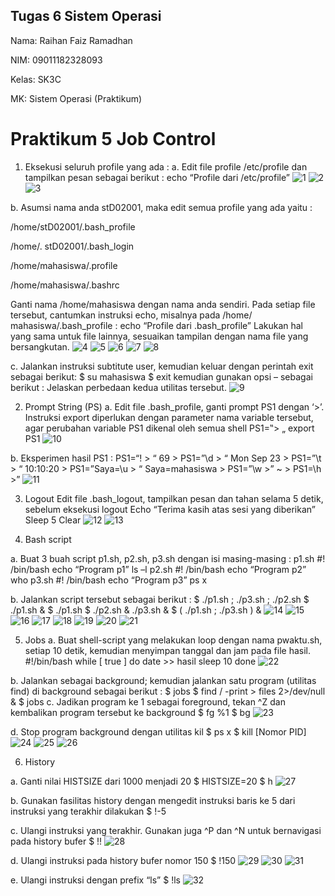 ## Tugas 6 Sistem Operasi

Nama: Raihan Faiz Ramadhan

NIM: 09011182328093

Kelas: SK3C

MK: Sistem Operasi (Praktikum)

# Praktikum 5 Job Control

1. Eksekusi seluruh profile yang ada :
a. Edit file profile /etc/profile dan tampilkan pesan sebagai berikut :
echo “Profile dari /etc/profile”
![1](https://github.com/RaihanFaiz165/Raihan-Faiz-Ramadhan_09011182328093_SK3C_Tugas-6_-Sistem-Operasi/blob/main/Screenshot%20tugas%206/(1%20A-1).png)
![2](https://github.com/RaihanFaiz165/Raihan-Faiz-Ramadhan_09011182328093_SK3C_Tugas-6_-Sistem-Operasi/blob/main/Screenshot%20tugas%206/(1%20A-2).png)
![3](https://github.com/RaihanFaiz165/Raihan-Faiz-Ramadhan_09011182328093_SK3C_Tugas-6_-Sistem-Operasi/blob/main/Screenshot%20tugas%206/(1%20A-3).png)

b. Asumsi nama anda stD02001, maka edit semua profile yang ada yaitu :

/home/stD02001/.bash_profile

/home/. stD02001/.bash_login

/home/mahasiswa/.profile

/home/mahasiswa/.bashrc

Ganti nama /home/mahasiswa dengan nama anda sendiri. Pada setiap
file tersebut, cantumkan instruksi echo, misalnya pada /home/ mahasiswa/.bash_profile :
echo “Profile dari .bash_profile”
Lakukan hal yang sama untuk file lainnya, sesuaikan tampilan dengan nama file yang
bersangkutan.
![4](https://github.com/RaihanFaiz165/Raihan-Faiz-Ramadhan_09011182328093_SK3C_Tugas-6_-Sistem-Operasi/blob/main/Screenshot%20tugas%206/(1%20B).png)
![5](https://github.com/RaihanFaiz165/Raihan-Faiz-Ramadhan_09011182328093_SK3C_Tugas-6_-Sistem-Operasi/blob/main/Screenshot%20tugas%206/(1%20B-1).png)
![6](https://github.com/RaihanFaiz165/Raihan-Faiz-Ramadhan_09011182328093_SK3C_Tugas-6_-Sistem-Operasi/blob/main/Screenshot%20tugas%206/(1%20B-3).png)
![7](https://github.com/RaihanFaiz165/Raihan-Faiz-Ramadhan_09011182328093_SK3C_Tugas-6_-Sistem-Operasi/blob/main/Screenshot%20tugas%206/(1%20B-4).png)
![8](https://github.com/RaihanFaiz165/Raihan-Faiz-Ramadhan_09011182328093_SK3C_Tugas-6_-Sistem-Operasi/blob/main/Screenshot%20tugas%206/(1%20B-5).png)


c. Jalankan instruksi subtitute user, kemudian keluar dengan perintah exit sebagai berikut:
$ su mahasiswa
$ exit
kemudian gunakan opsi – sebagai berikut :
Jelaskan perbedaan kedua utilitas tersebut.
![9](https://github.com/RaihanFaiz165/Raihan-Faiz-Ramadhan_09011182328093_SK3C_Tugas-6_-Sistem-Operasi/blob/main/Screenshot%20tugas%206/(1%20C).png)

2. Prompt String (PS)
a. Edit file .bash_profile, ganti prompt PS1 dengan ‘>’. Instruksi export diperlukan dengan
parameter nama variable tersebut, agar perubahan variable PS1 dikenal oleh semua shell
PS1=‟> „
export PS1
![10](https://github.com/RaihanFaiz165/Raihan-Faiz-Ramadhan_09011182328093_SK3C_Tugas-6_-Sistem-Operasi/blob/main/Screenshot%20tugas%206/(2%20A).png)

b. Eksperimen hasil PS1 :
PS1=“\! > “
69 > PS1=”\d > “
Mon Sep 23 > PS1=”\t > “
10:10:20 > PS1=”Saya=\u > “
Saya=mahasiswa > PS1=”\w >”
~ > PS1=\h >”
![11](https://github.com/RaihanFaiz165/Raihan-Faiz-Ramadhan_09011182328093_SK3C_Tugas-6_-Sistem-Operasi/blob/main/Screenshot%20tugas%206/(2%20B).png)

3. Logout
Edit file .bash_logout, tampilkan pesan dan tahan selama 5 detik, sebelum eksekusi logout
Echo “Terima kasih atas sesi yang diberikan”
Sleep 5
Clear
![12](https://github.com/RaihanFaiz165/Raihan-Faiz-Ramadhan_09011182328093_SK3C_Tugas-6_-Sistem-Operasi/blob/main/Screenshot%20tugas%206/(3).png)
![13](https://github.com/RaihanFaiz165/Raihan-Faiz-Ramadhan_09011182328093_SK3C_Tugas-6_-Sistem-Operasi/blob/main/Screenshot%20tugas%206/(3.1).png)

4. Bash script

a. Buat 3 buah script p1.sh, p2.sh, p3.sh dengan isi masing-masing :
p1.sh
#! /bin/bash
echo “Program p1”
ls –l
p2.sh
#! /bin/bash
echo “Program p2”
who
p3.sh
#! /bin/bash
echo “Program p3”
ps x

b. Jalankan script tersebut sebagai berikut :
$ ./p1.sh ; ./p3.sh ; ./p2.sh
$ ./p1.sh &
$ ./p1.sh $ ./p2.sh & ./p3.sh &
$ ( ./p1.sh ; ./p3.sh ) &
![14](https://github.com/RaihanFaiz165/Raihan-Faiz-Ramadhan_09011182328093_SK3C_Tugas-6_-Sistem-Operasi/blob/main/Screenshot%20tugas%206/(4).png)
![15](https://github.com/RaihanFaiz165/Raihan-Faiz-Ramadhan_09011182328093_SK3C_Tugas-6_-Sistem-Operasi/blob/main/Screenshot%20tugas%206/(4.1).png)
![16](https://github.com/RaihanFaiz165/Raihan-Faiz-Ramadhan_09011182328093_SK3C_Tugas-6_-Sistem-Operasi/blob/main/Screenshot%20tugas%206/(4.1.1).png)
![17](https://github.com/RaihanFaiz165/Raihan-Faiz-Ramadhan_09011182328093_SK3C_Tugas-6_-Sistem-Operasi/blob/main/Screenshot%20tugas%206/(4.1.2).png)
![18](https://github.com/RaihanFaiz165/Raihan-Faiz-Ramadhan_09011182328093_SK3C_Tugas-6_-Sistem-Operasi/blob/main/Screenshot%20tugas%206/(4.1.3).png)
![19](https://github.com/RaihanFaiz165/Raihan-Faiz-Ramadhan_09011182328093_SK3C_Tugas-6_-Sistem-Operasi/blob/main/Screenshot%20tugas%206/(4.2).png)
![20](https://github.com/RaihanFaiz165/Raihan-Faiz-Ramadhan_09011182328093_SK3C_Tugas-6_-Sistem-Operasi/blob/main/Screenshot%20tugas%206/(4.3).png)
![21](https://github.com/RaihanFaiz165/Raihan-Faiz-Ramadhan_09011182328093_SK3C_Tugas-6_-Sistem-Operasi/blob/main/Screenshot%20tugas%206/(4.4).png)


5. Jobs
a. Buat shell-script yang melakukan loop dengan nama pwaktu.sh,
setiap 10 detik, kemudian menyimpan tanggal dan jam pada file hasil.
#!/bin/bash
while [ true ]
do
date >> hasil
sleep 10
done
![22](https://github.com/RaihanFaiz165/Raihan-Faiz-Ramadhan_09011182328093_SK3C_Tugas-6_-Sistem-Operasi/blob/main/Screenshot%20tugas%206/(5.1).png)

b. Jalankan sebagai background; kemudian jalankan satu program (utilitas find) di background
sebagai berikut :
$ jobs
$ find / -print > files 2>/dev/null &
$ jobs
c. Jadikan program ke 1 sebagai foreground, tekan ^Z dan kembalikan program tersebut ke
background
$ fg %1
$ bg
![23](https://github.com/RaihanFaiz165/Raihan-Faiz-Ramadhan_09011182328093_SK3C_Tugas-6_-Sistem-Operasi/blob/main/Screenshot%20tugas%206/(5%20B%20C).png)

d. Stop program background dengan utilitas kil
$ ps x
$ kill [Nomor PID]
![24](https://github.com/RaihanFaiz165/Raihan-Faiz-Ramadhan_09011182328093_SK3C_Tugas-6_-Sistem-Operasi/blob/main/Screenshot%20tugas%206/(5.4).png)
![25](https://github.com/RaihanFaiz165/Raihan-Faiz-Ramadhan_09011182328093_SK3C_Tugas-6_-Sistem-Operasi/blob/main/Screenshot%20tugas%206/(5.4.1).png)
![26](https://github.com/RaihanFaiz165/Raihan-Faiz-Ramadhan_09011182328093_SK3C_Tugas-6_-Sistem-Operasi/blob/main/Screenshot%20tugas%206/(5.4.2).png)


6. History

a. Ganti nilai HISTSIZE dari 1000 menjadi 20
$ HISTSIZE=20
$ h
![27](https://github.com/RaihanFaiz165/Raihan-Faiz-Ramadhan_09011182328093_SK3C_Tugas-6_-Sistem-Operasi/blob/main/Screenshot%20tugas%206/(6.1).png)

b. Gunakan fasilitas history dengan mengedit instruksi baris ke 5 dari instruksi yang terakhir
dilakukan
$ !-5

c. Ulangi instruksi yang terakhir. Gunakan juga ^P dan ^N untuk bernavigasi pada history bufer
$ !!
![28](https://github.com/RaihanFaiz165/Raihan-Faiz-Ramadhan_09011182328093_SK3C_Tugas-6_-Sistem-Operasi/blob/main/Screenshot%20tugas%206/(6.2).png)

d. Ulangi instruksi pada history bufer nomor 150
$ !150
![29](https://github.com/RaihanFaiz165/Raihan-Faiz-Ramadhan_09011182328093_SK3C_Tugas-6_-Sistem-Operasi/blob/main/Screenshot%20tugas%206/(6.3).png)
![30](https://github.com/RaihanFaiz165/Raihan-Faiz-Ramadhan_09011182328093_SK3C_Tugas-6_-Sistem-Operasi/blob/main/Screenshot%20tugas%206/(6.3.1).png)
![31](https://github.com/RaihanFaiz165/Raihan-Faiz-Ramadhan_09011182328093_SK3C_Tugas-6_-Sistem-Operasi/blob/main/Screenshot%20tugas%206/(6.3.2).png)

e. Ulangi instruksi dengan prefix “ls”
$ !ls
![32](https://github.com/RaihanFaiz165/Raihan-Faiz-Ramadhan_09011182328093_SK3C_Tugas-6_-Sistem-Operasi/blob/main/Screenshot%20tugas%206/(6.4).png)

